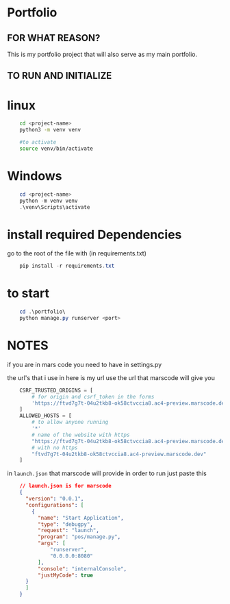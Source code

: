 # Portfolio

## FOR WHAT REASON?
This is my portfolio project that will also serve as my main portfolio.

## TO RUN AND INITIALIZE

# linux
```sh
    cd <project-name>
    python3 -m venv venv

    #to activate
    source venv/bin/activate
```

# Windows
```powershell
    cd <project-name>
    python -m venv venv
    .\venv\Scripts\activate
```

# install required Dependencies 
go to the root of the file with (in requirements.txt)
```powershell   
    pip install -r requirements.txt
```

# to start
```powershell
    cd .\portfolio\
    python manage.py runserver <port>
```

# NOTES
if you are in mars code you need to have 
in settings.py

the url's that i use in here is my url use the url that marscode will give you
```python
    CSRF_TRUSTED_ORIGINS = [
        # for origin and csrf_token in the forms
        'https://ftvd7g7t-04u2tkb8-ok58ctvccia8.ac4-preview.marscode.dev'
    ]
    ALLOWED_HOSTS = [
        # to allow anyone running
        '*'
        # name of the website with https
        "https://ftvd7g7t-04u2tkb8-ok58ctvccia8.ac4-preview.marscode.dev", 
        # with no https
        "ftvd7g7t-04u2tkb8-ok58ctvccia8.ac4-preview.marscode.dev"
    ]
```

in `launch.json` that marscode will provide in order to run just paste this 
```json
    // launch.json is for marscode 
    {
      "version": "0.0.1",
      "configurations": [
        {
          "name": "Start Application",
          "type": "debugpy",
          "request": "launch",
          "program": "pos/manage.py",
          "args": [
              "runserver",
              "0.0.0.0:8080"
          ],
          "console": "internalConsole",
          "justMyCode": true
      }
      ]
    }
``` 